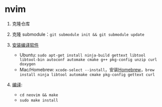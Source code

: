 # nvim

1. 克隆仓库

1. 克隆 submodule：`git submodule init && git submodule update`

1. [安装编译软件](https://github.com/neovim/neovim/wiki/Building-Neovim#build-prerequisites)

   - Ubuntu: `sudo apt-get install ninja-build gettext libtool libtool-bin autoconf automake cmake g++ pkg-config unzip curl doxygen`
   - Mac/Homebrew: `xcode-select --install`，安装[Homebrew](https://brew.sh/)，`brew install ninja libtool automake cmake pkg-config gettext curl`

1. [编译](https://github.com/neovim/neovim/wiki/Building-Neovim):
   - `cd neovim && make`
   - `sudo make install`
